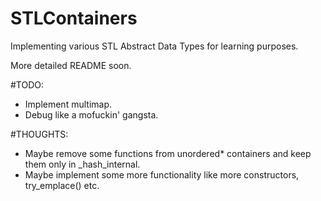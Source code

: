 # STLContainers
Implementing various STL Abstract Data Types for learning purposes.

More detailed README soon.

#TODO:
 * Implement multimap.
 * Debug like a mofuckin' gangsta.

#THOUGHTS:
 * Maybe remove some functions from unordered* containers and keep them
 only in _hash_internal.
 * Maybe implement some more functionality like more constructors, try_emplace() etc.
 